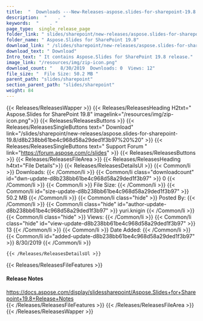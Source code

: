 ```yaml
---
title:  "  Downloads ---New-Releases-aspose.slides-for-sharepoint-19.8 . " 
description:  "    . " 
keywords:  "    . " 
page_type:  single_release_page
folder_link: " slides/sharepoint/new-releases/aspose.slides-for-sharepoint-19.8/"
folder_name: " Aspose.Slides for SharePoint 19.8"
download_link: " /slides/sharepoint/new-releases/aspose.slides-for-sharepoint-19.8/d8b238bb61be4c968d58a29ded1f3b97"
download_text: " Download"
Intro_text: " It contains Aspose.Slides for SharePoint 19.8 release."
image_link: "/resources/img/zip-icon.png"
download_count: "   8/30/2019  Downloads: 0  Views: 12"
file_size: "  File Size: 50.2 MB "
parent_path: "slides/sharepoint"
section_parent_path: "slides/sharepoint"
weight: 84
---
```


{{< Releases/ReleasesWapper >}}
  {{< Releases/ReleasesHeading H2txt=" Aspose.Slides for SharePoint 19.8" imagelink="/resources/img/zip-icon.png">}}
  {{< Releases/ReleasesButtons >}}
    {{< Releases/ReleasesSingleButtons text=" Download" link="/slides/sharepoint/new-releases/aspose.slides-for-sharepoint-19.8/d8b238bb61be4c968d58a29ded1f3b97%20%20" >}}
    {{< Releases/ReleasesSingleButtons text=" Support Forum " link="https://forum.aspose.com/c/slides" >}}
  {{< Releases/ReleasesButtons >}}
  {{< Releases/ReleasesFileArea >}}
    {{< Releases/ReleasesHeading h4txt="File Details">}}
    {{< Releases/ReleasesDetailsUl >}}
            {{< Common/li  >}} Downloads: {{< /Common/li >}} 
      {{< Common/li class="downloadcount" id="dwn-update-d8b238bb61be4c968d58a29ded1f3b97" >}} 0 {{< /Common/li >}} 
      {{< Common/li  >}} File Size: {{< /Common/li >}} 
      {{< Common/li id="size-update-d8b238bb61be4c968d58a29ded1f3b97" >}} 50.2 MB {{< /Common/li >}} 
      {{< Common/li  class="hide" >}} Posted By: {{< /Common/li >}} 
      {{< Common/li class="hide" id="author-update-d8b238bb61be4c968d58a29ded1f3b97" >}} yuri.knigin {{< /Common/li >}} 
      {{< Common/li class="hide"  >}} Views: {{< /Common/li >}} 
      {{< Common/li class="hide" id="view-update-d8b238bb61be4c968d58a29ded1f3b97" >}} 13 {{< /Common/li >}} 
      {{< Common/li  >}} Date Added: {{< /Common/li >}} 
      {{< Common/li id="added-update-d8b238bb61be4c968d58a29ded1f3b97" >}} 8/30/2019 {{< /Common/li >}} 

    {{< /Releases/ReleasesDetailsUl >}}

  {{< Releases/ReleasesFileFeatures >}}
      <h4>Release Notes</h4><div><a href="https://docs.aspose.com/display/slidessharepoint/Aspose.Slides+for+Sharepoint+19.8+Release+Notes">https://docs.aspose.com/display/slidessharepoint/Aspose.Slides+for+Sharepoint+19.8+Release+Notes</a></div>
  {{< /Releases/ReleasesFileFeatures >}}
 {{< /Releases/ReleasesFileArea >}}
{{< /Releases/ReleasesWapper >}}


